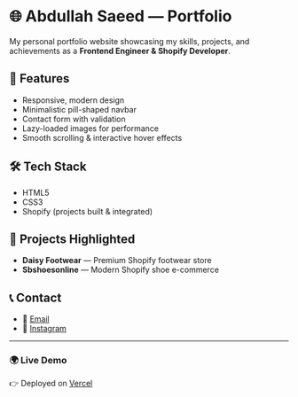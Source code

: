 # 🌐 Abdullah Saeed — Portfolio

My personal portfolio website showcasing my skills, projects, and achievements as a **Frontend Engineer & Shopify Developer**.

## 🚀 Features
- Responsive, modern design  
- Minimalistic pill-shaped navbar  
- Contact form with validation  
- Lazy-loaded images for performance  
- Smooth scrolling & interactive hover effects  

## 🛠️ Tech Stack
- HTML5  
- CSS3  
- Shopify (projects built & integrated)

## 📂 Projects Highlighted
- **Daisy Footwear** — Premium Shopify footwear store  
- **Sbshoesonline** — Modern Shopify shoe e-commerce  

## 📞 Contact
- 📧 [Email](mailto:amabdullahramay103@gmail.com)  
- 📸 [Instagram](https://instagram.com/abdullahsaeed.dev)

---

### 🌍 Live Demo
👉 Deployed on [Vercel]()  
